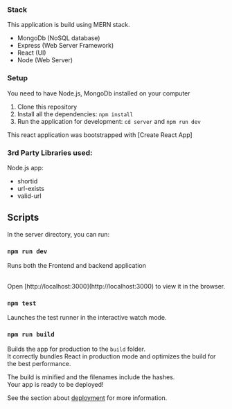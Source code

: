 ### Stack

This application is build using MERN stack.

* MongoDb (NoSQL database)
* Express (Web Server Framework)
* React (UI)
* Node (Web Server)

### Setup
You need to have Node.js, MongoDb installed on your computer

1. Clone this repository
2. Install all the dependencies: `npm install`
3. Run the application for development: `cd server` and `npm run dev`


This react application was bootstrapped with [Create React App] 

### 3rd Party Libraries used:

Node.js app:

* shortid
* url-exists
* valid-url

## Scripts

In the server directory, you can run:

### `npm run dev`

Runs both the Frontend and backend application

<br>
Open [http://localhost:3000](http://localhost:3000) to view it in the browser.

### `npm test`

Launches the test runner in the interactive watch mode.<br>

### `npm run build`

Builds the app for production to the `build` folder.<br>
It correctly bundles React in production mode and optimizes the build for the best performance.

The build is minified and the filenames include the hashes.<br>
Your app is ready to be deployed!

See the section about [deployment](https://facebook.github.io/create-react-app/docs/deployment) for more information.


